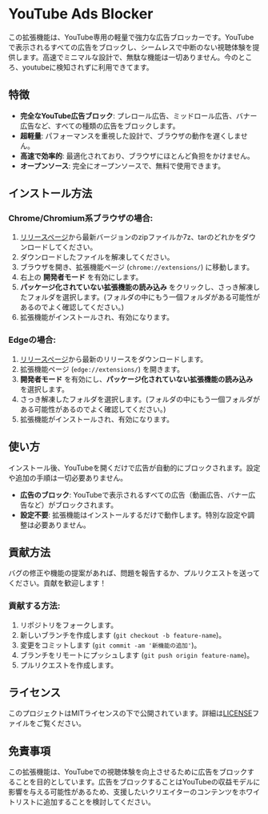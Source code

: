 # YouTube Ads Blocker

この拡張機能は、YouTube専用の軽量で強力な広告ブロッカーです。YouTubeで表示されるすべての広告をブロックし、シームレスで中断のない視聴体験を提供します。高速でミニマルな設計で、無駄な機能は一切ありません。今のところ、youtubeに検知されずに利用できてます。

## 特徴

- **完全なYouTube広告ブロック**: プレロール広告、ミッドロール広告、バナー広告など、すべての種類の広告をブロックします。
- **超軽量**: パフォーマンスを重視した設計で、ブラウザの動作を遅くしません。
- **高速で効率的**: 最適化されており、ブラウザにほとんど負担をかけません。
- **オープンソース**: 完全にオープンソースで、無料で使用できます。

## インストール方法

### Chrome/Chromium系ブラウザの場合:

1. [リリースページ](https://github.com/dostesuto/YouTube-Ads-Blocker/releases/tag/release)から最新バージョンのzipファイルか7z、tarのどれかをダウンロードしてください。
2. ダウンロードしたファイルを解凍してください。
3. ブラウザを開き、拡張機能ページ (`chrome://extensions/`) に移動します。
4. 右上の **開発者モード** を有効にします。
5. **パッケージ化されていない拡張機能の読み込み** をクリックし、さっき解凍したフォルダを選択します。(フォルダの中にもう一個フォルダがある可能性があるのでよく確認してください。)
6. 拡張機能がインストールされ、有効になります。


### Edgeの場合:

1. [リリースページ](https://github.com/dostesuto/YouTube-Ads-Blocker/releases/tag/release)から最新のリリースをダウンロードします。
2. 拡張機能ページ (`edge://extensions/`) を開きます。
3. **開発者モード** を有効にし、**パッケージ化されていない拡張機能の読み込み** を選択します。
4. さっき解凍したフォルダを選択します。(フォルダの中にもう一個フォルダがある可能性があるのでよく確認してください。)
5. 拡張機能がインストールされ、有効になります。

## 使い方

インストール後、YouTubeを開くだけで広告が自動的にブロックされます。設定や追加の手順は一切必要ありません。

- **広告のブロック**: YouTubeで表示されるすべての広告（動画広告、バナー広告など）がブロックされます。
- **設定不要**: 拡張機能はインストールするだけで動作します。特別な設定や調整は必要ありません。

## 貢献方法

バグの修正や機能の提案があれば、問題を報告するか、プルリクエストを送ってください。貢献を歓迎します！

### 貢献する方法:
1. リポジトリをフォークします。
2. 新しいブランチを作成します (`git checkout -b feature-name`)。
3. 変更をコミットします (`git commit -am '新機能の追加'`)。
4. ブランチをリモートにプッシュします (`git push origin feature-name`)。
5. プルリクエストを作成します。

## ライセンス

このプロジェクトはMITライセンスの下で公開されています。詳細は[LICENSE](LICENSE)ファイルをご覧ください。

## 免責事項

この拡張機能は、YouTubeでの視聴体験を向上させるために広告をブロックすることを目的としています。広告をブロックすることはYouTubeの収益モデルに影響を与える可能性があるため、支援したいクリエイターのコンテンツをホワイトリストに追加することを検討してください。
